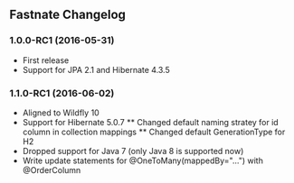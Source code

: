 Fastnate Changelog
------------------

### 1.0.0-RC1 (2016-05-31)
* First release
* Support for JPA 2.1 and Hibernate 4.3.5

### 1.1.0-RC1 (2016-06-02)
* Aligned to Wildfly 10
* Support for Hibernate 5.0.7
** Changed default naming stratey for id column in collection mappings
** Changed default GenerationType for H2
* Dropped support for Java 7 (only Java 8 is supported now)
* Write update statements for @OneToMany(mappedBy="...") with @OrderColumn
